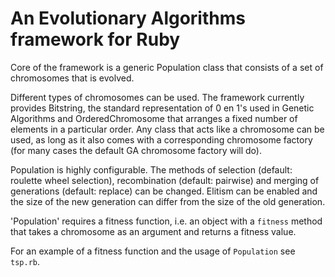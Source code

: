 # An Evolutionary Algorithms framework for Ruby

Core of the framework is a generic Population class that consists of a set of chromosomes that is evolved.

Different types of chromosomes can be used. The framework currently provides Bitstring, the standard representation of 0 en 1's used in Genetic Algorithms and OrderedChromosome that arranges a fixed number of elements in a particular order. Any class that acts like a chromosome can be used, as long as it also comes with a corresponding chromosome factory (for many cases the default GA chromosome factory will do).

Population is highly configurable. The methods of selection (default: roulette wheel selection), recombination (default: pairwise) and merging of generations (default: replace) can be changed. Elitism can be enabled and the size of the new generation can differ from the size of the old generation.

'Population' requires a fitness function, i.e. an object with a `fitness` method that takes a chromosome as an argument and returns a fitness value.

For an example of a fitness function and the usage of `Population` see `tsp.rb`.



